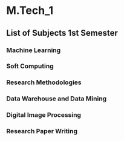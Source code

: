 # M.Tech_1

## List of Subjects 1st Semester
### Machine Learning
### Soft Computing
### Research Methodologies
### Data Warehouse and Data Mining
### Digital Image Processing
### Research Paper Writing

